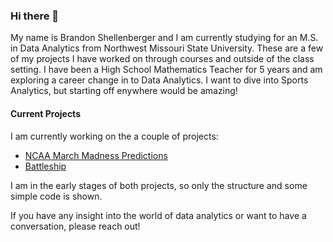 ### Hi there 👋
My name is Brandon Shellenberger and I am currently studying for an M.S. in Data Analytics from Northwest Missouri State University. These are a few of my projects I have worked on through courses and outside of the class setting. I have been a High School Mathematics Teacher for 5 years and am exploring a career change in to Data Analytics. I want to dive into Sports Analytics, but starting off enywhere would be amazing!

#### Current Projects
I am currently working on the a couple of projects:
- [NCAA March Madness Predictions](https://github.com/Bshell13/march_madness/tree/main)
- [Battleship](https://github.com/Bshell13/battleship)

I am in the early stages of both projects, so only the structure and some simple code is shown.

If you have any insight into the world of data analytics or want to have a conversation, please reach out!
<!--
**Bshell13/Bshell13** is a ✨ _special_ ✨ repository because its `README.md` (this file) appears on your GitHub profile.

Here are some ideas to get you started:

- 🔭 I’m currently working on ...
- 🌱 I’m currently learning ...
- 👯 I’m looking to collaborate on ...
- 🤔 I’m looking for help with ...
- 💬 Ask me about ...
- 📫 How to reach me: ...
- 😄 Pronouns: ...
- ⚡ Fun fact: ...
-->
